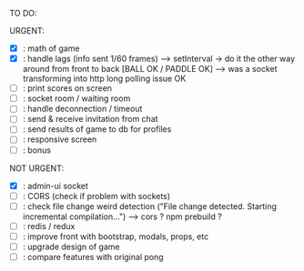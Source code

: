 TO DO:

URGENT:
- [X] : math of game
- [X] : handle lags (info sent 1/60 frames) --> setInterval -> do it the other way around from front to back [BALL OK / PADDLE OK] --> was a socket transforming into http long polling issue OK
- [ ] : print scores on screen
- [ ] : socket room / waiting room
- [ ] : handle deconnection / timeout
- [ ] : send & receive invitation from chat
- [ ] : send results of game to db for profiles
- [ ] : responsive screen
- [ ] : bonus

NOT URGENT:
- [X] : admin-ui socket
- [ ] : CORS (check if problem with sockets)
- [ ] : check file change weird detection ("File change detected. Starting incremental compilation...") --> cors ? npm prebuild ?
- [ ] : redis / redux
- [ ] : improve front with bootstrap, modals, props, etc
- [ ] : upgrade design of game
- [ ] : compare features with original pong
